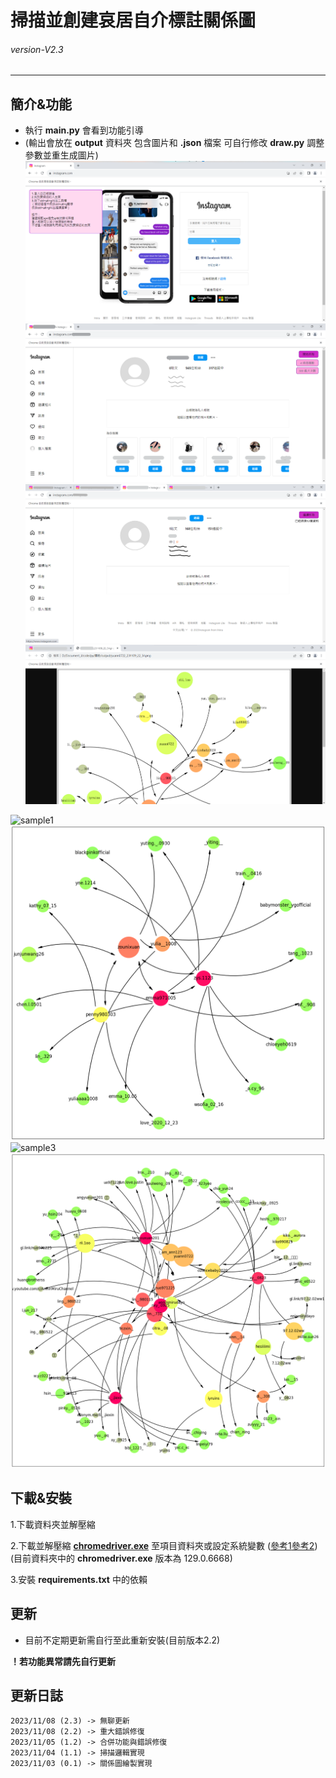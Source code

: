 # 掃描並創建哀居自介標註關係圖
###### *version-V2.3* 
---
## 簡介&功能
- 執行 **main.py** 會看到功能引導
- (輸出會放在 **output** 資料夾 包含圖片和 **.json** 檔案 可自行修改 **draw.py** 調整參數並重生成圖片)
![sample1](https://github.com/jx06T/Self-introduction-annotation-relationship-diagram_instagram_PY/blob/main/img/note1.png)
![sample1](https://github.com/jx06T/Self-introduction-annotation-relationship-diagram_instagram_PY/blob/main/img/note2.png)
![sample1](https://github.com/jx06T/Self-introduction-annotation-relationship-diagram_instagram_PY/blob/main/img/note3.png)
![sample1](https://github.com/jx06T/Self-introduction-annotation-relationship-diagram_instagram_PY/blob/main/img/note4.png)

![sample1](https://github.com/jx06T/Self-introduction-annotation-relationship-diagram_instagram_PY/blob/main/img/Sample1.png)
![sample2](https://github.com/jx06T/Self-introduction-annotation-relationship-diagram_instagram_PY/blob/main/img/Sample2.png)
![sample3](https://github.com/jx06T/Self-introduction-annotation-relationship-diagram_instagram_PY/blob/main/img/Sample3.png)
![sample4](https://github.com/jx06T/Self-introduction-annotation-relationship-diagram_instagram_PY/blob/main/img/Sample4.png)


## 下載&安裝
1.下載資料夾並解壓縮 

2.下載並解壓縮 [**chromedriver.exe**](https://googlechromelabs.github.io/chrome-for-testing/#stable) 至項目資料夾或設定系統變數 ([參考1](https://medium.com/@bob800530/selenium-1-%E9%96%8B%E5%95%9Fchrome%E7%80%8F%E8%A6%BD%E5%99%A8-21448980dff9)[參考2](**chromedriver.exe**))(目前資料夾中的 **chromedriver.exe** 版本為 129.0.6668)

3.安裝 **requirements.txt** 中的依賴

## 更新
- 目前不定期更新需自行至此重新安裝(目前版本2.2)

**__！若功能異常請先自行更新__**

## 更新日誌
    2023/11/08 (2.3) -> 無聊更新
    2023/11/08 (2.2) -> 重大錯誤修復
    2023/11/05 (1.2) -> 合併功能與錯誤修復
    2023/11/04 (1.1) -> 掃描邏輯實現
    2023/11/03 (0.1) -> 關係圖繪製實現
    
